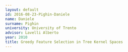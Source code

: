 ```yaml
---
layout: default 
id: 2016-08-23-Pighin-Daniele
name: Daniele
surname: Pighin
university: University of Trento
advisor: Lavelli Alberto
year: 2010
title: Greedy Feature Selection in Tree Kernel Spaces
---
```


